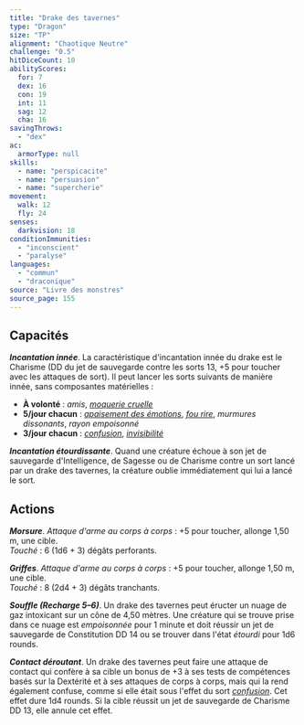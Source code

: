 ```yaml
---
title: "Drake des tavernes"
type: "Dragon"
size: "TP"
alignment: "Chaotique Neutre"
challenge: "0.5"
hitDiceCount: 10
abilityScores:
  for: 7
  dex: 16
  con: 19
  int: 11
  sag: 12
  cha: 16
savingThrows:
  - "dex"
ac:
  armorType: null
skills:
  - name: "perspicacite"
  - name: "persuasion"
  - name: "supercherie"
movement:
  walk: 12
  fly: 24
senses:
  darkvision: 18
conditionImmunities:
  - "inconscient"
  - "paralyse"
languages:
  - "commun"
  - "draconique"
source: "Livre des monstres"
source_page: 155
---
```

## Capacités
_**Incantation innée**_. La caractéristique d'incantation innée du drake est le Charisme (DD du jet de sauvegarde contre les sorts 13, +5 pour toucher avec les attaques de sort). Il peut lancer les sorts suivants de manière innée, sans composantes matérielles :
* **À volonté** : _amis_, [_moquerie cruelle_](/grimoire/moquerie-cruelle/)
* **5/jour chacun** : [_apaisement des émotions_](/grimoire/apaisement-des-emotions/), [_fou rire_](/grimoire/fou-rire/), _murmures dissonants_, _rayon empoisonné_
* **3/jour chacun** : [_confusion_](/grimoire/confusion/), [_invisibilité_](/grimoire/invisibilite/)

_**Incantation étourdissante**_. Quand une créature échoue à son jet de sauvegarde d'Intelligence, de Sagesse ou de Charisme contre un sort lancé par un drake des tavernes, la créature oublie immédiatement qui lui a lancé le sort.

## Actions
_**Morsure**_. _Attaque d'arme au corps à corps_ : +5 pour toucher, allonge 1,50 m, une cible.  
_Touché_ : 6 (1d6 + 3) dégâts perforants.

_**Griffes**_. _Attaque d'arme au corps à corps_ : +5 pour toucher, allonge 1,50 m, une cible.  
_Touché_ : 8 (2d4 + 3) dégâts tranchants.

_**Souffle (Recharge 5–6)**_. Un drake des tavernes peut éructer un nuage de gaz intoxicant sur un cône de 4,50 mètres. Une créature qui se trouve prise dans ce nuage est _empoisonnée_ pour 1 minute et doit réussir un jet de sauvegarde de Constitution DD 14 ou se trouver dans l'état _étourdi_ pour 1d6 rounds.

_**Contact déroutant**_. Un drake des tavernes peut faire une attaque de contact qui confère à sa cible un bonus de +3 à ses tests de compétences basés sur la Dextérité et à ses attaques de corps à corps, mais qui la rend également confuse, comme si elle était sous l'effet du sort [_confusion_](/grimoire/confusion/). Cet effet dure 1d4 rounds. Si la cible réussit un jet de sauvegarde de Charisme DD 13, elle annule cet effet.
